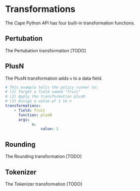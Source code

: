 # Transformations

The Cape Python API has four built-in transformation functions.

## Pertubation

The Pertubation transformation [TODO]

## PlusN

The PlusN transformation adds `n` to a data field.

``` yaml
# This example tells the policy runner to:
# (1) Target a field named "fruit"
# (2) Apply the transformation plusN 
# (3) Assign a value of 1 to n
transformations:
    - field: fruit
      function: plusN
      args:
            n:
                value: 1
```

## Rounding

The Rounding transformation [TODO]

## Tokenizer

The Tokenizer transformation [TODO]
